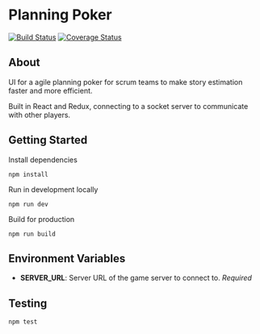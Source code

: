 # Planning Poker

[![Build Status](https://travis-ci.org/chrisandrews7/planning-poker.ui.svg?branch=master)](https://travis-ci.org/chrisandrews7/planning-poker.ui) [![Coverage Status](https://coveralls.io/repos/github/chrisandrews7/planning-poker.ui/badge.svg?branch=master)](https://coveralls.io/github/chrisandrews7/planning-poker.ui?branch=master)

## About

UI for a agile planning poker for scrum teams to make story estimation faster and more efficient.

Built in React and Redux, connecting to a socket server to communicate with other players.

## Getting Started

Install dependencies
```
npm install
```

Run in development locally
```
npm run dev
```

Build for production
```
npm run build
```

## Environment Variables

- **SERVER_URL**: Server URL of the game server to connect to. *Required*

## Testing

```
npm test
```